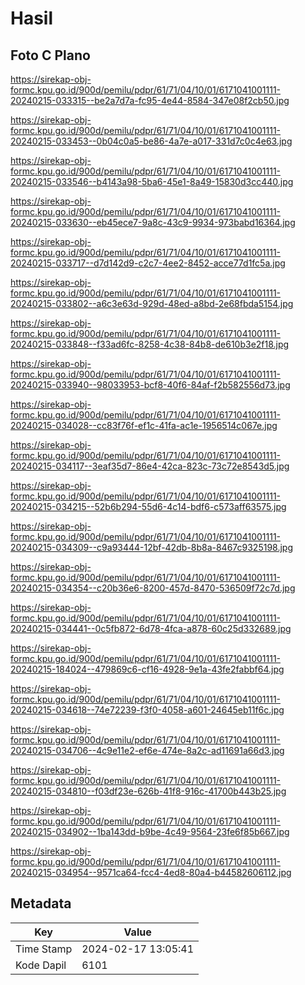 # Hasil

## Foto C Plano

https://sirekap-obj-formc.kpu.go.id/900d/pemilu/pdpr/61/71/04/10/01/6171041001111-20240215-033315--be2a7d7a-fc95-4e44-8584-347e08f2cb50.jpg

https://sirekap-obj-formc.kpu.go.id/900d/pemilu/pdpr/61/71/04/10/01/6171041001111-20240215-033453--0b04c0a5-be86-4a7e-a017-331d7c0c4e63.jpg

https://sirekap-obj-formc.kpu.go.id/900d/pemilu/pdpr/61/71/04/10/01/6171041001111-20240215-033546--b4143a98-5ba6-45e1-8a49-15830d3cc440.jpg

https://sirekap-obj-formc.kpu.go.id/900d/pemilu/pdpr/61/71/04/10/01/6171041001111-20240215-033630--eb45ece7-9a8c-43c9-9934-973babd16364.jpg

https://sirekap-obj-formc.kpu.go.id/900d/pemilu/pdpr/61/71/04/10/01/6171041001111-20240215-033717--d7d142d9-c2c7-4ee2-8452-acce77d1fc5a.jpg

https://sirekap-obj-formc.kpu.go.id/900d/pemilu/pdpr/61/71/04/10/01/6171041001111-20240215-033802--a6c3e63d-929d-48ed-a8bd-2e68fbda5154.jpg

https://sirekap-obj-formc.kpu.go.id/900d/pemilu/pdpr/61/71/04/10/01/6171041001111-20240215-033848--f33ad6fc-8258-4c38-84b8-de610b3e2f18.jpg

https://sirekap-obj-formc.kpu.go.id/900d/pemilu/pdpr/61/71/04/10/01/6171041001111-20240215-033940--98033953-bcf8-40f6-84af-f2b582556d73.jpg

https://sirekap-obj-formc.kpu.go.id/900d/pemilu/pdpr/61/71/04/10/01/6171041001111-20240215-034028--cc83f76f-ef1c-41fa-ac1e-1956514c067e.jpg

https://sirekap-obj-formc.kpu.go.id/900d/pemilu/pdpr/61/71/04/10/01/6171041001111-20240215-034117--3eaf35d7-86e4-42ca-823c-73c72e8543d5.jpg

https://sirekap-obj-formc.kpu.go.id/900d/pemilu/pdpr/61/71/04/10/01/6171041001111-20240215-034215--52b6b294-55d6-4c14-bdf6-c573aff63575.jpg

https://sirekap-obj-formc.kpu.go.id/900d/pemilu/pdpr/61/71/04/10/01/6171041001111-20240215-034309--c9a93444-12bf-42db-8b8a-8467c9325198.jpg

https://sirekap-obj-formc.kpu.go.id/900d/pemilu/pdpr/61/71/04/10/01/6171041001111-20240215-034354--c20b36e6-8200-457d-8470-536509f72c7d.jpg

https://sirekap-obj-formc.kpu.go.id/900d/pemilu/pdpr/61/71/04/10/01/6171041001111-20240215-034441--0c5fb872-6d78-4fca-a878-60c25d332689.jpg

https://sirekap-obj-formc.kpu.go.id/900d/pemilu/pdpr/61/71/04/10/01/6171041001111-20240215-184024--479869c6-cf16-4928-9e1a-43fe2fabbf64.jpg

https://sirekap-obj-formc.kpu.go.id/900d/pemilu/pdpr/61/71/04/10/01/6171041001111-20240215-034618--74e72239-f3f0-4058-a601-24645eb11f6c.jpg

https://sirekap-obj-formc.kpu.go.id/900d/pemilu/pdpr/61/71/04/10/01/6171041001111-20240215-034706--4c9e11e2-ef6e-474e-8a2c-ad11691a66d3.jpg

https://sirekap-obj-formc.kpu.go.id/900d/pemilu/pdpr/61/71/04/10/01/6171041001111-20240215-034810--f03df23e-626b-41f8-916c-41700b443b25.jpg

https://sirekap-obj-formc.kpu.go.id/900d/pemilu/pdpr/61/71/04/10/01/6171041001111-20240215-034902--1ba143dd-b9be-4c49-9564-23fe6f85b667.jpg

https://sirekap-obj-formc.kpu.go.id/900d/pemilu/pdpr/61/71/04/10/01/6171041001111-20240215-034954--9571ca64-fcc4-4ed8-80a4-b44582606112.jpg


## Metadata

| Key        | Value               |
| ---------- | ------------------- |
| Time Stamp | 2024-02-17 13:05:41 |
| Kode Dapil | 6101                |



